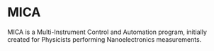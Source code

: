 # MICA
MICA is a Multi-Instrument Control and Automation program, initially created for Physicists performing Nanoelectronics measurements.
